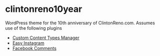 clintonreno10year
===

WordPress theme for the 10th anniversary of ClintonReno.com. Assumes use of the following plugins

* [Custom Content Types Manager](https://wordpress.org/plugins/custom-content-type-manager/)
* [Easy Instagram](https://wordpress.org/plugins/easy-instagram/)
* [Facebook Comments](http://peadig.com/wordpress-plugins/facebook-comments/)
